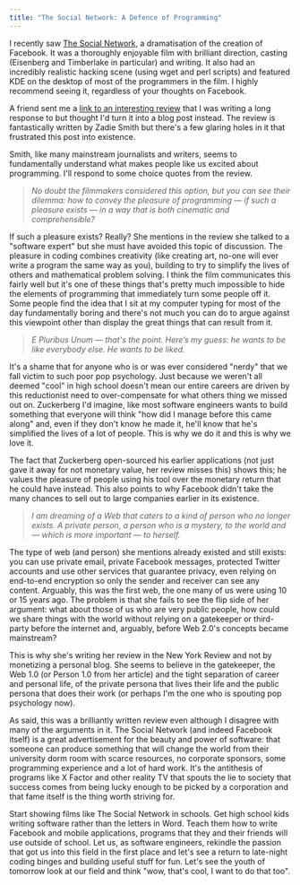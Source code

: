 ```yaml
---
title: "The Social Network: A Defence of Programming"
---
```

I recently saw [The Social Network](http://www.imdb.com/title/tt1285016/), a dramatisation of the creation of Facebook. It was a thoroughly enjoyable film with brilliant direction, casting (Eisenberg and Timberlake in particular) and writing. It also had an incredibly realistic hacking scene (using wget and perl scripts) and featured KDE on the desktop of most of the programmers in the film. I highly recommend seeing it, regardless of your thoughts on Facebook.

A friend sent me a [link to an interesting review](http://www.nybooks.com/articles/archives/2010/nov/25/generation-why/?pagination=false) that I was writing a long response to but thought I'd turn it into a blog post instead. The review is fantastically written by Zadie Smith but there's a few glaring holes in it that frustrated this post into existence.

Smith, like many mainstream journalists and writers, seems to fundamentally understand what makes people like us excited about programming. I'll respond to some choice quotes from the review.

> _No doubt the filmmakers considered this option, but you can see their dilemma: how to convey the pleasure of programming — if such a pleasure exists — in a way that is both cinematic and comprehensible?_

If such a pleasure exists? Really? She mentions in the review she talked to a "software expert" but she must have avoided this topic of discussion. The pleasure in coding combines creativity (like creating art, no-one will ever write a program the same way as you), building to try to simplify the lives of others and mathematical problem solving. I think the film communicates this fairly well but it's one of these things that's pretty much impossible to hide the elements of programming that immediately turn some people off it. Some people find the idea that I sit at my computer typing for most of the day fundamentally boring and there's not much you can do to argue against this viewpoint other than display the great things that can result from it.

> _E Pluribus Unum — that's the point. Here’s my guess: he wants to be like everybody else. He wants to be liked._

It's a shame that for anyone who is or was ever considered "nerdy" that we fall victim to such poor pop psychology. Just because we weren't all deemed "cool" in high school doesn't mean our entire careers are driven by this reductionist need to over-compensate for what others thing we missed out on. Zuckerberg I'd imagine, like most software engineers wants to build something that everyone will think "how did I manage before this came along" and, even if they don't know he made it, he'll know that he's simplified the lives of a lot of people. This is why we do it and this is why we love it.

The fact that Zuckerberg open-sourced his earlier applications (not just gave it away for not monetary value, her review misses this) shows this; he values the pleasure of people using his tool over the monetary return that he could have instead. This also points to why Facebook didn't take the many chances to sell out to large companies earlier in its existence.

> _I am dreaming of a Web that caters to a kind of person who no longer exists. A private person, a person who is a mystery, to the world and — which is more important — to herself._

The type of web (and person) she mentions already existed and still exists: you can use private email, private Facebook messages, protected Twitter accounts and use other services that guarantee privacy, even relying on end-to-end encryption so only the sender and receiver can see any content. Arguably, this was the first web, the one many of us were using 10 or 15 years ago. The problem is that she fails to see the flip side of her argument: what about those of us who are very public people, how could we share things with the world without relying on a gatekeeper or third-party before the internet and, arguably, before Web 2.0's concepts became mainstream?

This is why she's writing her review in the New York Review and not by monetizing a personal blog. She seems to believe in the gatekeeper, the Web 1.0 (or Person 1.0 from her article) and the tight separation of career and personal life, of the private persona that lives their life and the public persona that does their work (or perhaps I'm the one who is spouting pop psychology now).

As said, this was a brilliantly written review even although I disagree with many of the arguments in it. The Social Network (and indeed Facebook itself) is a great advertisement for the beauty and power of software: that someone can produce something that will change the world from their university dorm room with scarce resources, no corporate sponsors, some programming experience and a lot of hard work. It's the antithesis of programs like X Factor and other reality TV that spouts the lie to society that success comes from being lucky enough to be picked by a corporation and that fame itself is the thing worth striving for.

Start showing films like The Social Network in schools. Get high school kids writing software rather than the letters in Word. Teach them how to write Facebook and mobile applications, programs that they and their friends will use outside of school. Let us, as software engineers, rekindle the passion that got us into this field in the first place and let's see a return to late-night coding binges and building useful stuff for fun. Let's see the youth of tomorrow look at our field and think "wow, that's cool, I want to do that too".
